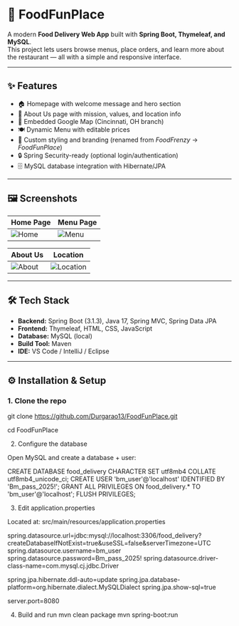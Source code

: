 # 🍔 FoodFunPlace

A modern **Food Delivery Web App** built with **Spring Boot, Thymeleaf, and MySQL**.  
This project lets users browse menus, place orders, and learn more about the restaurant — all with a simple and responsive interface.  

---

## ✨ Features
- 🏠 Homepage with welcome message and hero section  
- 📖 About Us page with mission, values, and location info  
- 📍 Embedded Google Map (Cincinnati, OH branch)  
- 🍽️ Dynamic Menu with editable prices  
- 🎨 Custom styling and branding (renamed from *FoodFrenzy* → *FoodFunPlace*)  
- 🔒 Spring Security-ready (optional login/authentication)  
- 🗄️ MySQL database integration with Hibernate/JPA  

---

## 🖼️ Screenshots

| Home Page | Menu Page |
|-----------|-----------|
| ![Home](./assets/home.png) | ![Menu](./assets/menu.png) |

| About Us | Location |
|----------|----------|
| ![About](./assets/about.png) | ![Location](./assets/location.png) |



---

## 🛠️ Tech Stack
- **Backend:** Spring Boot (3.1.3), Java 17, Spring MVC, Spring Data JPA  
- **Frontend:** Thymeleaf, HTML, CSS, JavaScript  
- **Database:** MySQL (local)  
- **Build Tool:** Maven  
- **IDE:** VS Code / IntelliJ / Eclipse  

---

## ⚙️ Installation & Setup

### 1. Clone the repo

git clone https://github.com/Durgarao13/FoodFunPlace.git

cd FoodFunPlace

2. Configure the database

Open MySQL and create a database + user:

CREATE DATABASE food_delivery CHARACTER SET utf8mb4 COLLATE utf8mb4_unicode_ci;
CREATE USER 'bm_user'@'localhost' IDENTIFIED BY 'Bm_pass_2025!';
GRANT ALL PRIVILEGES ON food_delivery.* TO 'bm_user'@'localhost';
FLUSH PRIVILEGES;

3. Edit application.properties

Located at: src/main/resources/application.properties

spring.datasource.url=jdbc:mysql://localhost:3306/food_delivery?createDatabaseIfNotExist=true&useSSL=false&serverTimezone=UTC
spring.datasource.username=bm_user
spring.datasource.password=Bm_pass_2025!
spring.datasource.driver-class-name=com.mysql.cj.jdbc.Driver

spring.jpa.hibernate.ddl-auto=update
spring.jpa.database-platform=org.hibernate.dialect.MySQLDialect
spring.jpa.show-sql=true

server.port=8080

4. Build and run
mvn clean package
mvn spring-boot:run

